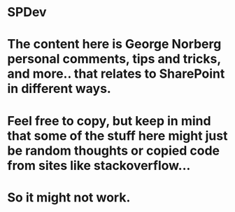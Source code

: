 # SPDev

# The content here is George Norberg personal comments, tips and tricks, and more.. that relates to SharePoint in different ways.
# Feel free to copy, but keep in mind that some of the stuff here might just be random thoughts or copied code from sites like stackoverflow... 
# So it might not work.
